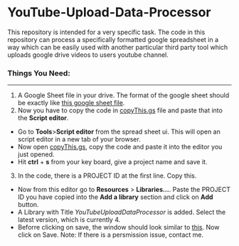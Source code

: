 # YouTube-Upload-Data-Processor

This repository is intended for a very specific task. 
The code in this repository can process a specifically formatted google spreadsheet in a way
which can be easily used with another particular third party tool which uploads google drive videos to users youtube channel.

### Things You Need:

---

1. A Google Sheet file in your drive. The format of the google sheet should be exactly like [this google sheet file](https://docs.google.com/spreadsheets/d/1dAhC7QMI6YyvPIwr0DfQoLd8Knc1YCCFybUdkKTq22I/edit?usp=sharing).
2. Now you have to copy the code in [copyThis.gs](https://github.com/s-shifat/YouTube-Upload-Data-Processor/blob/main/copyThis.gs) file and paste that into the **Script editor**.
  * Go to **Tools**>**Script editor** from the spread sheet ui. This will open an script editor in a new tab of your browser.
  * Now open [copyThis.gs](https://github.com/s-shifat/YouTube-Upload-Data-Processor/blob/main/copyThis.gs), copy the code and paste it into the editor you just opened.
  * Hit **ctrl** + **s** from your key board, give a project name and save it.
3. In the code, there is a PROJECT ID at the first line. Copy this.
  * Now from this editor go to **Resources** > **Libraries...**. Paste the PROJECT ID you have copied into the **Add a library** section and click on **Add** button.
  * A Library with Title *YouTubeUploadDataProcessor* is added. Select the latest version, which is currently 4.
  * Beforre clicking on save, the window should look similar to [this](https://github.com/s-shifat/YouTube-Upload-Data-Processor/blob/images/LibrariesWindow.JPG). Now click on Save.
  Note: If there is a persmission issue, contact me.
